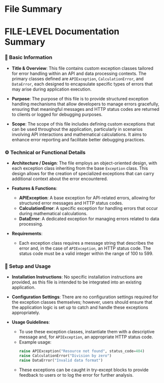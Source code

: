 # File Summary

# FILE-LEVEL Documentation Summary

### 📌 Basic Information
- **Title & Overview**: 
  This file contains custom exception classes tailored for error handling within an API and data processing contexts. The primary classes defined are `APIException`, `CalculationError`, and `DataError`, each designed to encapsulate specific types of errors that may arise during application execution.

- **Purpose**: 
  The purpose of this file is to provide structured exception handling mechanisms that allow developers to manage errors gracefully, ensuring that meaningful messages and HTTP status codes are returned to clients or logged for debugging purposes.

- **Scope**: 
  The scope of this file includes defining custom exceptions that can be used throughout the application, particularly in scenarios involving API interactions and mathematical calculations. It aims to enhance error reporting and facilitate better debugging practices.

### ⚙️ Technical or Functional Details
- **Architecture / Design**: 
  The file employs an object-oriented design, with each exception class inheriting from the base `Exception` class. This design allows for the creation of specialized exceptions that can carry additional context about the error encountered.

- **Features & Functions**:
  - **APIException**: A base exception for API-related errors, allowing for structured error messages and HTTP status codes.
  - **CalculationError**: A specific exception for handling errors that occur during mathematical calculations.
  - **DataError**: A dedicated exception for managing errors related to data processing.

- **Requirements**: 
  - Each exception class requires a message string that describes the error and, in the case of `APIException`, an HTTP status code. The status code must be a valid integer within the range of 100 to 599.

### 🚀 Setup and Usage
- **Installation Instructions**: 
  No specific installation instructions are provided, as this file is intended to be integrated into an existing application.

- **Configuration Settings**: 
  There are no configuration settings required for the exception classes themselves; however, users should ensure that the application logic is set up to catch and handle these exceptions appropriately.

- **Usage Guidelines**: 
  - To use these exception classes, instantiate them with a descriptive message and, for `APIException`, an appropriate HTTP status code. 
  - Example usage:
    ```python
    raise APIException("Resource not found", status_code=404)
    raise CalculationError("Division by zero")
    raise DataError("Invalid data format")
    ```
  - These exceptions can be caught in try-except blocks to provide feedback to users or to log the error for further analysis.